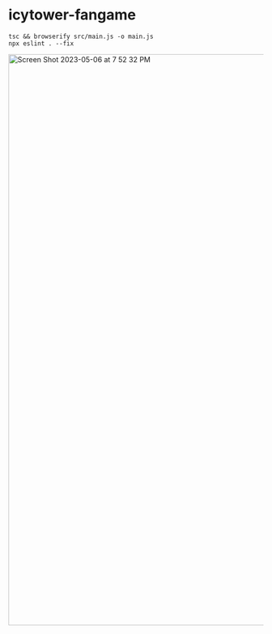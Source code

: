 # icytower-fangame


    tsc && browserify src/main.js -o main.js
    npx eslint . --fix


<img width="1130" alt="Screen Shot 2023-05-06 at 7 52 32 PM" src="https://user-images.githubusercontent.com/31954235/236636998-42362fbd-e468-461d-8f22-38f03a0dd6fe.png">
